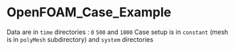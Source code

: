 # OpenFOAM_Case_Example

Data are in `time` directories : `0` `500` and `1000`
Case setup is in `constant` (mesh is in `polyMesh` subdirectory) and `system` directories 
